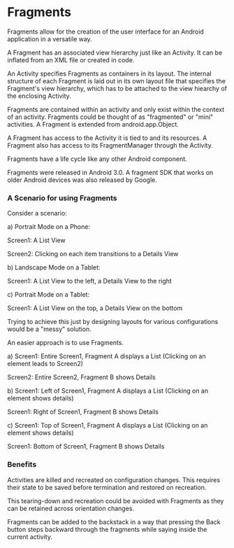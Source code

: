 # Fragments

Fragments allow for the creation of the user interface for an Android application in a versatile way.

A Fragment has an associated view hierarchy just like an Activity. It can be inflated from an XML file or created in code. 

An Activity specifies Fragments as containers in its layout. The internal structure of each Fragment is laid out in its own layout file that specifies the Fragment's view hierarchy, which has to be attached to the view hiearchy of the enclosing Activity.

Fragments are contained within an activity and only exist within the context of an activity. 
Fragments could be thought of as "fragmented" or "mini" activities. 
A Fragment is extended from android.app.Object.

A Fragment has access to the Activity it is tied to and its resources. A Fragment also has access to its FragmentManager through the Activity. 

Fragments have a life cycle like any other Android component. 

Fragments were released in Android 3.0. A fragment SDK that works on older Android devices was also released by Google.

### A Scenario for using Fragments
Consider a scenario:

a) Portrait Mode on a Phone:

  Screen1: A List View
  
  Screen2: Clicking on each item transitions to a Details View

b) Landscape Mode on a Tablet: 

  Screen1: A List View to the left, a Details View to the right

c) Portrait Mode on a Tablet:

  Screen1: A List View on the top, a Details View on the bottom

Trying to achieve this just by designing layouts for various configurations would be a "messy" solution.

An easier approach is to use Fragments.

a) Screen1: Entire Screen1, Fragment A displays a List (Clicking on an element leads to Screen2)

   Screen2: Entire Screen2, Fragment B shows Details 

b) Screen1: Left of Screen1, Fragment A displays a List (Clicking on an element shows details)

   Screen1: Right of Screen1, Fragment B shows Details
   
c) Screen1: Top of Screen1, Fragment A displays a List (Clicking on an element shows details)

   Screen1: Bottom of Screen1, Fragment B shows Details
   

### Benefits

Activities are killed and recreated on configuration changes. This requires their state to be saved before termination and restored on recreation. 

This tearing-down and recreation could be avoided with Fragments as they can be retained across orientation changes.

Fragments can be added to the backstack in a way that pressing the Back button steps backward through the fragments while saying inside the current activity. 


